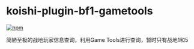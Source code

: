 # koishi-plugin-bf1-gametools

[![npm](https://img.shields.io/npm/v/koishi-plugin-bf1-gametools?style=flat-square)](https://www.npmjs.com/package/koishi-plugin-bf1-gametools)

简陋至极的战地玩家信息查询，利用Game Tools进行查询，暂时只有战地1和5
